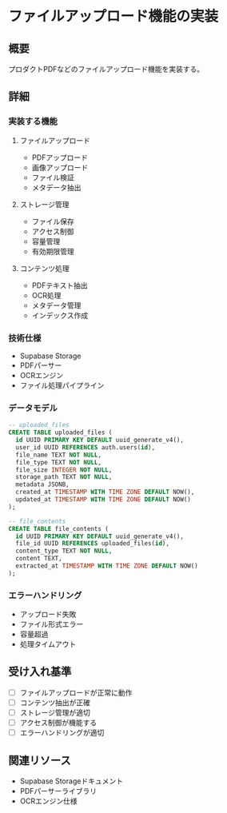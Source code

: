 # ファイルアップロード機能の実装

## 概要
プロダクトPDFなどのファイルアップロード機能を実装する。

## 詳細
### 実装する機能
1. ファイルアップロード
   - PDFアップロード
   - 画像アップロード
   - ファイル検証
   - メタデータ抽出

2. ストレージ管理
   - ファイル保存
   - アクセス制御
   - 容量管理
   - 有効期限管理

3. コンテンツ処理
   - PDFテキスト抽出
   - OCR処理
   - メタデータ管理
   - インデックス作成

### 技術仕様
- Supabase Storage
- PDFパーサー
- OCRエンジン
- ファイル処理パイプライン

### データモデル
```sql
-- uploaded_files
CREATE TABLE uploaded_files (
  id UUID PRIMARY KEY DEFAULT uuid_generate_v4(),
  user_id UUID REFERENCES auth.users(id),
  file_name TEXT NOT NULL,
  file_type TEXT NOT NULL,
  file_size INTEGER NOT NULL,
  storage_path TEXT NOT NULL,
  metadata JSONB,
  created_at TIMESTAMP WITH TIME ZONE DEFAULT NOW(),
  updated_at TIMESTAMP WITH TIME ZONE DEFAULT NOW()
);

-- file_contents
CREATE TABLE file_contents (
  id UUID PRIMARY KEY DEFAULT uuid_generate_v4(),
  file_id UUID REFERENCES uploaded_files(id),
  content_type TEXT NOT NULL,
  content TEXT,
  extracted_at TIMESTAMP WITH TIME ZONE DEFAULT NOW()
);
```

### エラーハンドリング
- アップロード失敗
- ファイル形式エラー
- 容量超過
- 処理タイムアウト

## 受け入れ基準
- [ ] ファイルアップロードが正常に動作
- [ ] コンテンツ抽出が正確
- [ ] ストレージ管理が適切
- [ ] アクセス制御が機能する
- [ ] エラーハンドリングが適切

## 関連リソース
- Supabase Storageドキュメント
- PDFパーサーライブラリ
- OCRエンジン仕様 
